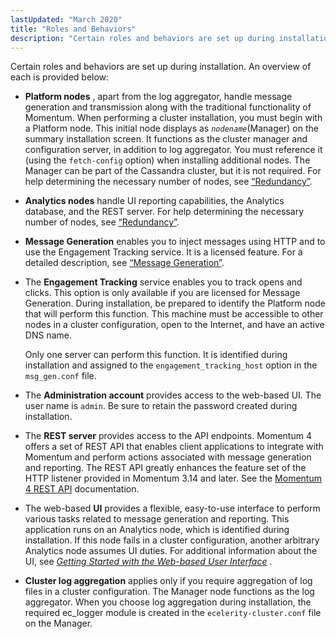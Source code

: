 ```yaml
---
lastUpdated: "March 2020"
title: "Roles and Behaviors"
description: "Certain roles and behaviors are set up during installation An overview of each is provided below Platform nodes apart from the log aggregator handle message generation and transmission along with the traditional functionality of Momentum When performing a cluster installation you must begin with a Platform node This initial node..."
---
```


Certain roles and behaviors are set up during installation. An overview of each is provided below:

*   **Platform nodes** , apart from the log aggregator, handle message generation and transmission along with the traditional functionality of Momentum. When performing a cluster installation, you must begin with a Platform node. This initial node displays as *`nodename`*(Manager) on the summary installation screen. It functions as the cluster manager and configuration server, in addition to log aggregator. You must reference it (using the `fetch-config` option) when installing additional nodes. The Manager can be part of the Cassandra cluster, but it is not required. For help determining the necessary number of nodes, see [“Redundancy”](/momentum/4/byb-redundancy).

*   **Analytics nodes**       handle UI reporting capabilities, the Analytics database, and the REST server. For help determining the necessary number of nodes, see [“Redundancy”](/momentum/4/byb-redundancy).

*   **Message Generation**            enables you to inject messages using HTTP and to use the Engagement Tracking service. It is a licensed feature. For a detailed description, see [“Message Generation”](/momentum/4/licensed-features#licensed_features.message.generation).

*   The **Engagement Tracking**          service enables you to track opens and clicks. This option is only available if you are licensed for Message Generation. During installation, be prepared to identify the Platform node that will perform this function. This machine must be accessible to other nodes in a cluster configuration, open to the Internet, and have an active DNS name.

    Only one server can perform this function. It is identified during installation and assigned to the `engagement_tracking_host` option in the `msg_gen.conf` file.

*   The **Administration account**         provides access to the web-based UI. The user name is `admin`. Be sure to retain the password created during installation.

*   The **REST server**        provides access to the API endpoints. Momentum 4 offers a set of REST API that enables client applications to integrate with Momentum and perform actions associated with message generation and reporting. The REST API greatly enhances the feature set of the HTTP listener provided in Momentum 3.14 and later. See the [Momentum 4 REST API](https://support.messagesystems.com/docs/web-rest/v1_index.html) documentation.

*   The web-based **UI** provides a flexible, easy-to-use interface to perform various tasks related to message generation and reporting. This application runs on an Analytics node, which is identified during installation. If this node fails in a cluster configuration, another arbitrary Analytics node assumes UI duties. For additional information about the UI, see [*Getting Started with the Web-based User Interface*](/momentum/4/web-ui) .

*   **Cluster log aggregation**                 applies only if you require aggregation of log files in a cluster configuration. The Manager node functions as the log aggregator. When you choose log aggregation during installation, the required ec_logger module is created in the `ecelerity-cluster.conf` file on the Manager.